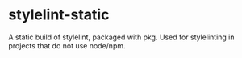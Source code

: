 # stylelint-static

A static build of stylelint, packaged with pkg. Used for stylelinting in projects that do not use node/npm.
